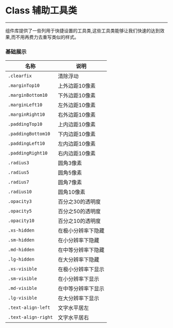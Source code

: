 <style>
    .marginTop10 {
      margin-top: 10px;
    }
</style>
# Class 辅助工具类
----
组件库提供了一些列用于快捷设置的工具类,这些工具类能够让我们快速的达到效果,而不用再费力去重写类似的样式。
### 基础展示
| 名称      | 说明                                 
|---------- |------------------------------------ |
|```.clearfix```      |清除浮动 |
|```.marginTop10```      |上外边距10像素 |
|```.marginBottom10```      |下外边距10像素 |
|```.marginLeft10```      |左外边距10像素 |
|```.marginRight10```      |右外边距10像素 |
|```.paddingTop10```      |上内边距10像素 |
|```.paddingBottom10```      |下内边距10像素 |
|```.paddingLeft10```      |左内边距10像素 |
|```.paddingRight10```      |右内边距10像素 |
|```.radius3```      |圆角3像素 |
|```.radius5```      |圆角5像素 |
|```.radius7```      |圆角7像素 |
|```.radius10```      |圆角10像素 |
|```.opacity3```      |百分之30的透明度 |
|```.opacity5```      |百分之50的透明度 |
|```.opacity10```      |百分之10的透明度 |
|```.xs-hidden```      |在极小分辨率下隐藏 |
|```.sm-hidden```      |在小分辨率下隐藏 |
|```.md-hidden```      |在中等分辨率下隐藏 |
|```.lg-hidden```      |在大分辨率下隐藏 |
|```.xs-visible```      |在极小分辨率下显示 |
|```.sm-visible```      |在小分辨率下显示 |
|```.md-visible```      |在中等分辨率下显示 |
|```.lg-visible```      |在大分辨率下显示 |
|```.text-align-left```      |文字水平居左 |
|```.text-align-right```      |文字水平居右 |
